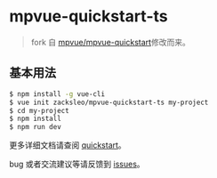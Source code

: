 # mpvue-quickstart-ts

> fork 自 [mpvue/mpvue-quickstart](https://github.com/mpvue/mpvue-quickstart)修改而来。

## 基本用法
``` bash
$ npm install -g vue-cli
$ vue init zacksleo/mpvue-quickstart-ts my-project
$ cd my-project
$ npm install
$ npm run dev
```

更多详细文档请查阅 [quickstart](http://mpvue.com/mpvue/quickstart/)。

bug 或者交流建议等请反馈到 [issues](https://github.com/zacksleo/mpvue-quickstart-ts/issues)。

